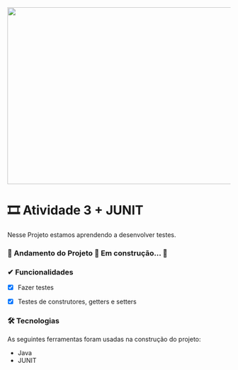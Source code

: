 <img src="https://www.alura.com.br/artigos/assets/tipos-de-testes-principais-por-que-utiliza-los/tipos-de-testes-principais-por-que-utiliza-los.jpg" width="1100px" height="400px">
   
# 🎞 Atividade 3 + JUNIT
 Nesse Projeto estamos aprendendo a desenvolver testes.

### 🚧  Andamento do Projeto 🚀 Em construção...  🚧

### ✔ Funcionalidades

  - [x] Fazer testes
  - [x] Testes de construtores, getters e setters
 

### 🛠 Tecnologias

As seguintes ferramentas foram usadas na construção do projeto:

- Java
- JUNIT
